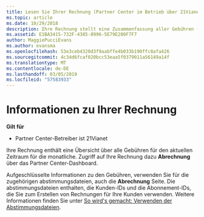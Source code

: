 ```yaml
---
title: Lesen Sie Ihrer Rechnung (Partner Center im Betrieb über 21Vianet)
ms.topic: article
ms.date: 10/29/2018
description: Ihre Rechnung stellt eine Zusammenfassung aller Gebühren (programm-, produkt- und kundenübergreifend) für den aktuellen Monatszeitraum dar. Zugriff auf Ihre Rechnung aus dem Dashboard im Partner Center-Portal.
ms.assetid: E1BA3415-732F-4385-8996-5E79E200F7F7
author: MaggiePucciEvans
ms.author: evansma
ms.openlocfilehash: 53e3ceb4320d3f9aabffe4b033b190ffc8afa426
ms.sourcegitcommit: 4c34d6fcaf020bcc53eaa5f0379011a56149a14f
ms.translationtype: MT
ms.contentlocale: de-DE
ms.lasthandoff: 03/05/2019
ms.locfileid: "57583933"
---
```

# <a name="read-your-bill"></a>Informationen zu Ihrer Rechnung

**Gilt für**

-   Partner Center-Betreiber ist 21Vianet


Ihre Rechnung enthält eine Übersicht über alle Gebühren für den aktuellen Zeitraum für die monatliche. Zugriff auf Ihre Rechnung dazu **Abrechnung** über das Partner Center-Dashboard.

Aufgeschlüsselte Informationen zu den Gebühren, verwenden Sie für die zugehörigen abstimmungsdateien, auch die **Abrechnung** Seite. Die abstimmungsdateien enthalten, die Kunden-IDs und die Abonnement-IDs, die Sie zum Erstellen von Rechnungen für Ihre Kunden verwenden. Weitere Informationen finden Sie unter [So wird's gemacht: Verwenden der Abstimmungsdateien](use-the-reconciliation-files.md).


 

 

 




